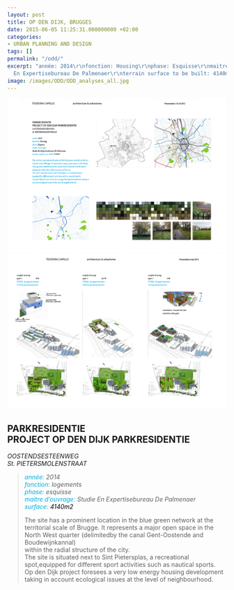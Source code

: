 ```yaml
---
layout: post
title: OP DEN DIJK, BRUGGES
date: 2015-06-05 11:25:31.000000000 +02:00
categories:
- URBAN PLANNING AND DESIGN
tags: []
permalink: "/odd/"
excerpt: "année: 2014\r\nfonction: Housing\r\nphase: Esquisse\r\nmaitre d’ouvrage:\r\nStudie
  En Expertisebureau De Palmenaer\r\nterrain surface to be built: 4140m²"
image: /images/ODD/ODD_analyses_all.jpg
---
```

![ODD](/images/ODD/ODD_2014-BOOK_MR4.png)
![ODD](/images/ODD/ODD_2014-BOOK_MR5.png)


<h2>PARKRESIDENTIE<br />
PROJECT OP DEN DIJK PARKRESIDENTIE</h2>
<p><em>OOSTENDSESTEENWEG</em><br />
<em>St. PIETERSMOLENSTRAAT</em></p>
<blockquote><p><em><span style="color: #02aed9;">année: </span>2014<br />
<span style="color: #02aed9;">fonction:</span> logements<br />
<span style="color: #02aed9;">phase: </span>esquisse<br />
<span style="color: #02aed9;">maitre d’ouvrage: </span>Studie En Expertisebureau De Palmenaer<br />
<span style="color: #02aed9;">surface: <span style="color: #000000;">4140m</span></span><span style="color: #000000;">2</span></em></p>
<p>The site has a prominent location in the blue green network at the territorial scale of Brugge. It represents a major open space in the North West quarter (delimitedby the canal Gent-Oostende and Boudewijnkannal)<br />
within the radial structure of the city.<br />
The site is situated next to Sint Pietersplas, a recreational spot,equipped for different sport activities such as nautical sports.<br />
Op den Dijk project foresees a very low energy housing development taking in account ecological issues at the level of neighbourhood.</p></blockquote>
